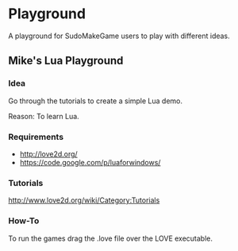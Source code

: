 Playground
==========

A playground for SudoMakeGame users to play with different ideas.


Mike's Lua Playground
--------------

### Idea

Go through the tutorials to create a simple Lua demo.

Reason: To learn Lua.


### Requirements

* http://love2d.org/
* https://code.google.com/p/luaforwindows/

### Tutorials

http://www.love2d.org/wiki/Category:Tutorials

### How-To

To run the games drag the .love file over the LOVE executable.

